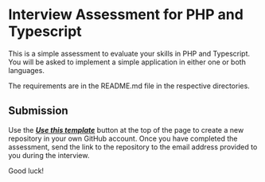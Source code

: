 Interview Assessment for PHP and Typescript
===========================================

This is a simple assessment to evaluate your skills in PHP and Typescript. You
will be asked to implement a simple application in either one or both languages.

The requirements are in the README.md file in the respective directories.

## Submission

Use the [***Use this template***](https://docs.github.com/en/repositories/creating-and-managing-repositories/creating-a-repository-from-a-template#creating-a-repository-from-a-template) button at the top of the page to create a new
repository in your own GitHub account. Once you have completed the assessment,
send the link to the repository to the email address provided to you during the
interview.

Good luck!
